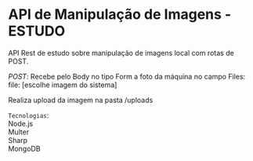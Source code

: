 # API de Manipulação de Imagens - ESTUDO

API Rest de estudo sobre manipulação de imagens local com rotas de POST.

*POST*:
Recebe pelo Body no tipo Form a foto da máquina no campo Files:</br>
file: [escolhe imagem do sistema]</br>

Realiza upload da imagem na pasta /uploads


`Tecnologias`:</br>
Node.js</br>
Multer</br>
Sharp</br>
MongoDB
